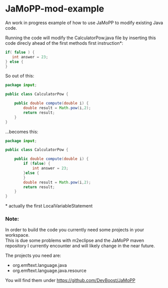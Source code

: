JaMoPP-mod-example
==================

An work in progress example of how to use JaMoPP to modify existing Java code.

Running the code will modify the CalculatorPow.java file by inserting this code direcly ahead of the first methods first instruction\*:

```java
if( false ) {
   int answer = 23;
} else {
}
```

So out of this:

```java
package input;

public class CalculatorPow {

	public double compute(double i) {
		double result = Math.pow(i,2);
		return result;
	}
}

```

...becomes this:

```java
package input;

public class CalculatorPow {

	public double compute(double i) {
		if (false) {
			int answer = 23;
		}else {
		}
		double result = Math.pow(i,2);
		return result;
	}
}

```

\* actually the first LocalVariableStatement

### Note:
In order to build the code you currently need some projects in your workspace.  
This is due some problems with m2eclipse and the JaMoPP maven repository I currently encounter and will likely change in the near future.

The projects you need are:

 * org.emftext.language.java
 * org.emftext.language.java.resource

You will find them under https://github.com/DevBoost/JaMoPP
